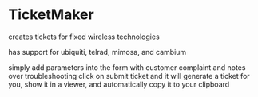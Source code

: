 # TicketMaker
creates tickets for fixed wireless technologies

has support for ubiquiti, telrad, mimosa, and cambium

simply add parameters into the form with customer complaint and notes over troubleshooting
click on submit ticket and it will generate a ticket for you, show it in a viewer, and automatically copy it to your clipboard
